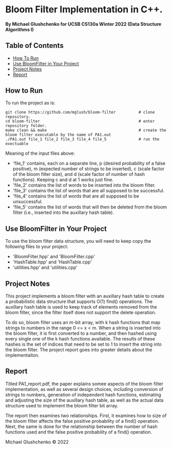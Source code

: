 # Bloom Filter Implementation in C++.
#### By Michael Glushchenko for UCSB CS130a Winter 2022 (Data Structure Algorithms I)

## Table of Contents
* [How To Run](https://github.com/mglush/compiler-construction/blob/main/README.md#how-to-run)
* [Use BloomFilter in Your Project](https://github.com/mglush/compiler-construction/blob/main/README.md#use-bloom-filter-in-your-project)
* [Project Notes](https://github.com/mglush/compiler-construction/blob/main/README.md#project-notes)
* [Report](https://github.com/mglush/compiler-construction/blob/main/README.md#report)

## How to Run
To run the project as is:
~~~
git clone https://github.com/mglush/bloom-filter          # clone repository.
cd bloom-filter                                           # enter repository folder.
make clean && make                                        # create the bloom filter executable by the name of PA1.out
./PA1.out file_1 file_2 file_3 file_4 file_5              # run the exectuable
~~~
Meaning of the input files above:
  - 'file_1' contains, each on a separate line, p (desired probability of a false positive), m (expected number of strings to be inserted), c (scale factor of the bloom filter size), and d (scale factor of number of hash functions). Keeping c and d at 1 works just fine.
  - 'file_2' contains the list of words to be inserted into the bloom filter.
  - 'file_3' contains the list of words that are all supposed to be successful.
  - 'file_4' contains the list of words that are all supposed to be unsuccessful.
  - 'file_5' contains the list of words that will then be deleted from the bloom filter (i.e., inserted into the auxillary hash table).

## Use BloomFilter in Your Project
To use the bloom filter data structure, you will need to keep copy the following files to your project:
  - 'BloomFilter.hpp' and 'BloomFilter.cpp'
  - 'HashTable.hpp' and 'HashTable.cpp'
  - 'utilities.hpp' and 'utilities.cpp'

## Project Notes
This project implements a bloom filter with an auxillary hash table to create a probabilistic data structure that supports O(1) find() operations. The auxillary hash table is used to keep track of elements removed from the bloom filter, since the filter itself does not support the delete operation.

To do so, bloom filter uses an m-bit array, with k hash functions that map strings to numbers in the range 0 <= x < m. When a string is inserted into the bloom filter, it is first converted to a number, and then hashed using every single one of the k hash functions available. The results of these hashes is the set of indices that need to be set to 1 to insert the string into the bloom filter. The project report goes into greater details about the implementaiton.

## Report
Titled PA1_report.pdf, the paper explains somee aspects of the bloom filter implementation, as well as several design choices, including conversion of strings to numbers, generation of independent hash functions, estimating and adjusting the size of the auxillary hash table, as well as the actual data structure used to implement the bloom filter bit array.

The report then examines two relationships. First, it examines how to size of the bloom filter affects the false positive probability of a find() operation. Next, the same is done for the relationship between the number of hash functions used and the false positive probability of a find() operation.

Michael Glushchenko &copy; 2022
